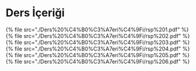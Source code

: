 # Ders İçeriği

<!--Index-->

{% file src="./Ders%20%C4%B0%C3%A7eri%C4%9Fi/rsp%201.pdf" %}
{% file src="./Ders%20%C4%B0%C3%A7eri%C4%9Fi/rsp%202.pdf" %}
{% file src="./Ders%20%C4%B0%C3%A7eri%C4%9Fi/rsp%203.pdf" %}
{% file src="./Ders%20%C4%B0%C3%A7eri%C4%9Fi/rsp%204.pdf" %}
{% file src="./Ders%20%C4%B0%C3%A7eri%C4%9Fi/rsp%205.pdf" %}
{% file src="./Ders%20%C4%B0%C3%A7eri%C4%9Fi/rsp%206.pdf" %}

<!--Index-->
